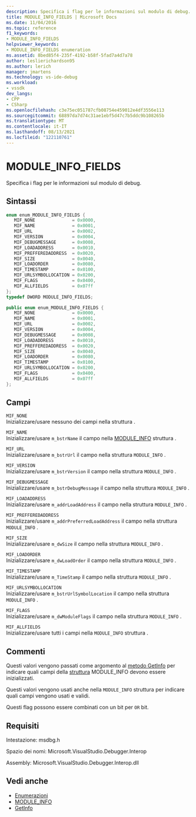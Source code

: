 ```yaml
---
description: Specifica i flag per le informazioni sul modulo di debug.
title: MODULE_INFO_FIELDS | Microsoft Docs
ms.date: 11/04/2016
ms.topic: reference
f1_keywords:
- MODULE_INFO_FIELDS
helpviewer_keywords:
- MODULE_INFO_FIELDS enumeration
ms.assetid: 8bed85f4-235f-4192-b58f-5fad7a4d7a78
author: leslierichardson95
ms.author: lerich
manager: jmartens
ms.technology: vs-ide-debug
ms.workload:
- vssdk
dev_langs:
- CPP
- CSharp
ms.openlocfilehash: c3e75ec051787cfb08754e459012e4df3556e113
ms.sourcegitcommit: 68897da7d74c31ae1ebf5d47c7b5ddc9b108265b
ms.translationtype: MT
ms.contentlocale: it-IT
ms.lasthandoff: 08/13/2021
ms.locfileid: "122110761"
---
```

# <a name="module_info_fields"></a>MODULE_INFO_FIELDS
Specifica i flag per le informazioni sul modulo di debug.

## <a name="syntax"></a>Sintassi

```cpp
enum enum_MODULE_INFO_FIELDS { 
   MIF_NONE              = 0x0000,
   MIF_NAME              = 0x0001,
   MIF_URL               = 0x0002,
   MIF_VERSION           = 0x0004,
   MIF_DEBUGMESSAGE      = 0x0008,
   MIF_LOADADDRESS       = 0x0010,
   MIF_PREFFEREDADDRESS  = 0x0020,
   MIF_SIZE              = 0x0040,
   MIF_LOADORDER         = 0x0080,
   MIF_TIMESTAMP         = 0x0100,
   MIF_URLSYMBOLLOCATION = 0x0200,
   MIF_FLAGS             = 0x0400,
   MIF_ALLFIELDS         = 0x07ff
};
typedef DWORD MODULE_INFO_FIELDS;
```

```csharp
public enum enum_MODULE_INFO_FIELDS { 
   MIF_NONE              = 0x0000,
   MIF_NAME              = 0x0001,
   MIF_URL               = 0x0002,
   MIF_VERSION           = 0x0004,
   MIF_DEBUGMESSAGE      = 0x0008,
   MIF_LOADADDRESS       = 0x0010,
   MIF_PREFFEREDADDRESS  = 0x0020,
   MIF_SIZE              = 0x0040,
   MIF_LOADORDER         = 0x0080,
   MIF_TIMESTAMP         = 0x0100,
   MIF_URLSYMBOLLOCATION = 0x0200,
   MIF_FLAGS             = 0x0400,
   MIF_ALLFIELDS         = 0x07ff
};
```

## <a name="fields"></a>Campi
 `MIF_NONE`\
 Inizializzare/usare nessuno dei campi nella struttura .

 `MIF_NAME`\
 Inizializzare/usare `m_bstrName` il campo nella [MODULE_INFO](../../../extensibility/debugger/reference/module-info.md) struttura .

 `MIF_URL`\
 Inizializzare/usare `m_bstrUrl` il campo nella struttura `MODULE_INFO` .

 `MIF_VERSION`\
 Inizializzare/usare `m_bstrVersion` il campo nella struttura `MODULE_INFO` .

 `MIF_DEBUGMESSAGE`\
 Inizializzare/usare `m_bstrDebugMessage` il campo nella struttura `MODULE_INFO` .

 `MIF_LOADADDRESS`\
 Inizializzare/usare `m_addrLoadAddress` il campo nella struttura `MODULE_INFO` .

 `MIF_PREFFEREDADDRESS`\
 Inizializzare/usare `m_addrPreferredLoadAddress` il campo nella struttura `MODULE_INFO` .

 `MIF_SIZE`\
 Inizializzare/usare `m_dwSize` il campo nella struttura `MODULE_INFO` .

 `MIF_LOADORDER`\
 Inizializzare/usare `m_dwLoadOrder` il campo nella struttura `MODULE_INFO` .

 `MIF_TIMESTAMP`\
 Inizializzare/usare `m_TimeStamp` il campo nella struttura `MODULE_INFO` .

 `MIF_URLSYMBOLLOCATION`\
 Inizializzare/usare `m_bstrUrlSymbolLocation` il campo nella struttura `MODULE_INFO` .

 `MIF_FLAGS`\
 Inizializzare/usare `m_dwModuleFlags` il campo nella struttura `MODULE_INFO` .

 `MIF_ALLFIELDS`\
 Inizializzare/usare tutti i campi nella `MODULE_INFO` struttura .

## <a name="remarks"></a>Commenti
 Questi valori vengono passati come argomento al [metodo GetInfo](../../../extensibility/debugger/reference/idebugmodule2-getinfo.md) per indicare quali campi della [struttura](../../../extensibility/debugger/reference/module-info.md) MODULE_INFO devono essere inizializzati.

 Questi valori vengono usati anche nella `MODULE_INFO` struttura per indicare quali campi vengono usati e validi.

 Questi flag possono essere combinati con un bit per `OR` bit.

## <a name="requirements"></a>Requisiti
 Intestazione: msdbg.h

 Spazio dei nomi: Microsoft.VisualStudio.Debugger.Interop

 Assembly: Microsoft.VisualStudio.Debugger.Interop.dll

## <a name="see-also"></a>Vedi anche
- [Enumerazioni](../../../extensibility/debugger/reference/enumerations-visual-studio-debugging.md)
- [MODULE_INFO](../../../extensibility/debugger/reference/module-info.md)
- [GetInfo](../../../extensibility/debugger/reference/idebugmodule2-getinfo.md)
